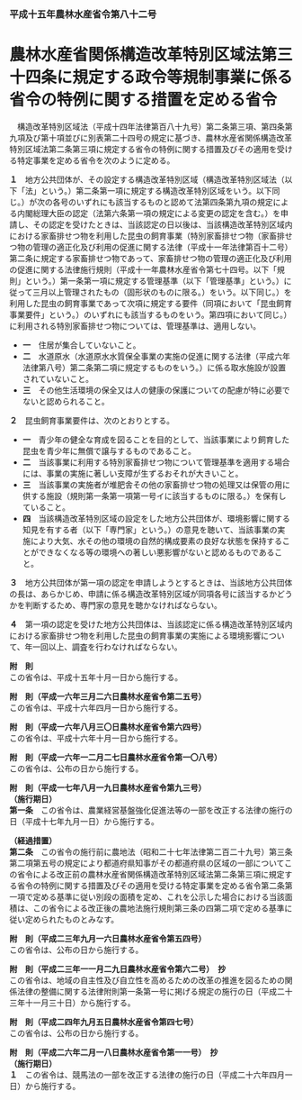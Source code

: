 ### 平成十五年農林水産省令第八十二号  
# 農林水産省関係構造改革特別区域法第三十四条に規定する政令等規制事業に係る省令の特例に関する措置を定める省令  
　構造改革特別区域法（平成十四年法律第百八十九号）第二条第三項、第四条第九項及び第十項並びに別表第二十四号の規定に基づき、農林水産省関係構造改革特別区域法第二条第三項に規定する省令の特例に関する措置及びその適用を受ける特定事業を定める省令を次のように定める。  
  
**１**　地方公共団体が、その設定する構造改革特別区域（構造改革特別区域法（以下「法」という。）第二条第一項に規定する構造改革特別区域をいう。以下同じ。）が次の各号のいずれにも該当するものと認めて法第四条第九項の規定による内閣総理大臣の認定（法第六条第一項の規定による変更の認定を含む。）を申請し、その認定を受けたときは、当該認定の日以後は、当該構造改革特別区域内における家畜排せつ物を利用した昆虫の飼育事業（特別家畜排せつ物（家畜排せつ物の管理の適正化及び利用の促進に関する法律（平成十一年法律第百十二号）第二条に規定する家畜排せつ物であって、家畜排せつ物の管理の適正化及び利用の促進に関する法律施行規則（平成十一年農林水産省令第七十四号。以下「規則」という。）第一条第一項に規定する管理基準（以下「管理基準」という。）に従って三月以上管理されたもの（固形状のものに限る。）をいう。以下同じ。）を利用した昆虫の飼育事業であって次項に規定する要件（同項において「昆虫飼育事業要件」という。）のいずれにも該当するものをいう。第四項において同じ。）に利用される特別家畜排せつ物については、管理基準は、適用しない。  
* **一**　住居が集合していないこと。  
* **二**　水道原水（水道原水水質保全事業の実施の促進に関する法律（平成六年法律第八号）第二条第二項に規定するものをいう。）に係る取水施設が設置されていないこと。  
* **三**　その他生活環境の保全又は人の健康の保護についての配慮が特に必要でないと認められること。  
  
**２**　昆虫飼育事業要件は、次のとおりとする。  
* **一**　青少年の健全な育成を図ることを目的として、当該事業により飼育した昆虫を青少年に無償で譲与するものであること。  
* **二**　当該事業に利用する特別家畜排せつ物について管理基準を適用する場合には、事業の実施に著しい支障が生ずるおそれが大きいこと。  
* **三**　当該事業の実施者が堆肥舎その他の家畜排せつ物の処理又は保管の用に供する施設（規則第一条第一項第一号イに該当するものに限る。）を保有していること。  
* **四**　当該構造改革特別区域の設定をした地方公共団体が、環境影響に関する知見を有する者（以下「専門家」という。）の意見を聴いて、当該事業の実施により大気、水その他の環境の自然的構成要素の良好な状態を保持することができなくなる等の環境への著しい悪影響がないと認めるものであること。  
  
**３**　地方公共団体が第一項の認定を申請しようとするときは、当該地方公共団体の長は、あらかじめ、申請に係る構造改革特別区域が同項各号に該当するかどうかを判断するため、専門家の意見を聴かなければならない。  
  
**４**　第一項の認定を受けた地方公共団体は、当該認定に係る構造改革特別区域内における家畜排せつ物を利用した昆虫の飼育事業の実施による環境影響について、年一回以上、調査を行わなければならない。  
  
**附　則**  
この省令は、平成十五年十月一日から施行する。  
  
**附　則（平成一六年三月二六日農林水産省令第二五号）**  
この省令は、平成十六年四月一日から施行する。  
  
**附　則（平成一六年八月三〇日農林水産省令第六四号）**  
この省令は、平成十六年十月一日から施行する。  
  
**附　則（平成一六年一二月二七日農林水産省令第一〇八号）**  
この省令は、公布の日から施行する。  
  
**附　則（平成一七年八月一九日農林水産省令第九三号）**  
**（施行期日）**  
**第一条**　この省令は、農業経営基盤強化促進法等の一部を改正する法律の施行の日（平成十七年九月一日）から施行する。  
  
**（経過措置）**  
**第二条**　この省令の施行前に農地法（昭和二十七年法律第二百二十九号）第三条第二項第五号の規定により都道府県知事がその都道府県の区域の一部についてこの省令による改正前の農林水産省関係構造改革特別区域法第二条第三項に規定する省令の特例に関する措置及びその適用を受ける特定事業を定める省令第二条第一項で定める基準に従い別段の面積を定め、これを公示した場合における当該面積は、この省令による改正後の農地法施行規則第三条の四第二項で定める基準に従い定められたものとみなす。  
  
**附　則（平成二三年九月一六日農林水産省令第五四号）**  
この省令は、公布の日から施行する。  
  
**附　則（平成二三年一一月二九日農林水産省令第六二号）　抄**  
この省令は、地域の自主性及び自立性を高めるための改革の推進を図るための関係法律の整備に関する法律附則第一条第一号に掲げる規定の施行の日（平成二十三年十一月三十日）から施行する。  
  
**附　則（平成二四年九月五日農林水産省令第四七号）**  
この省令は、公布の日から施行する。  
  
**附　則（平成二六年二月一八日農林水産省令第一一号）　抄**  
**（施行期日）**  
**１**　この省令は、競馬法の一部を改正する法律の施行の日（平成二十六年四月一日）から施行する。  
  
